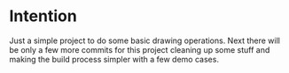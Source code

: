 # Intention

Just a simple project to do some basic drawing operations. Next there will be only a few more commits for this project cleaning up some stuff and making the build process simpler with a few demo cases.
